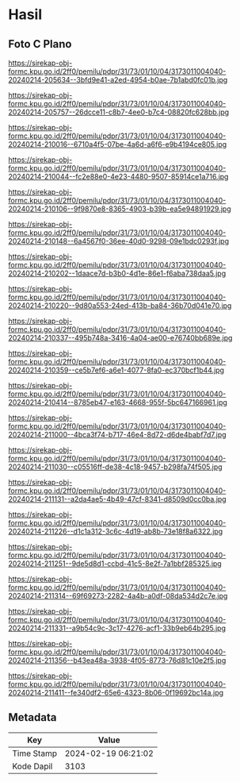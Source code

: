 # Hasil

## Foto C Plano

https://sirekap-obj-formc.kpu.go.id/2ff0/pemilu/pdpr/31/73/01/10/04/3173011004040-20240214-205634--3bfd9e41-a2ed-4954-b0ae-7b1abd0fc01b.jpg

https://sirekap-obj-formc.kpu.go.id/2ff0/pemilu/pdpr/31/73/01/10/04/3173011004040-20240214-205757--26dcce11-c8b7-4ee0-b7c4-08820fc628bb.jpg

https://sirekap-obj-formc.kpu.go.id/2ff0/pemilu/pdpr/31/73/01/10/04/3173011004040-20240214-210016--6710a4f5-07be-4a6d-a6f6-e9b4194ce805.jpg

https://sirekap-obj-formc.kpu.go.id/2ff0/pemilu/pdpr/31/73/01/10/04/3173011004040-20240214-210044--fc2e88e0-4e23-4480-9507-85914ce1a716.jpg

https://sirekap-obj-formc.kpu.go.id/2ff0/pemilu/pdpr/31/73/01/10/04/3173011004040-20240214-210106--9f9870e8-8365-4903-b39b-ea5e94891929.jpg

https://sirekap-obj-formc.kpu.go.id/2ff0/pemilu/pdpr/31/73/01/10/04/3173011004040-20240214-210148--6a4567f0-36ee-40d0-9298-09e1bdc0293f.jpg

https://sirekap-obj-formc.kpu.go.id/2ff0/pemilu/pdpr/31/73/01/10/04/3173011004040-20240214-210202--1daace7d-b3b0-4d1e-86e1-f6aba738daa5.jpg

https://sirekap-obj-formc.kpu.go.id/2ff0/pemilu/pdpr/31/73/01/10/04/3173011004040-20240214-210220--9d80a553-24ed-413b-ba84-36b70d041e70.jpg

https://sirekap-obj-formc.kpu.go.id/2ff0/pemilu/pdpr/31/73/01/10/04/3173011004040-20240214-210337--495b748a-3416-4a04-ae00-e76740bb689e.jpg

https://sirekap-obj-formc.kpu.go.id/2ff0/pemilu/pdpr/31/73/01/10/04/3173011004040-20240214-210359--ce5b7ef6-a6e1-4077-8fa0-ec370bcf1b44.jpg

https://sirekap-obj-formc.kpu.go.id/2ff0/pemilu/pdpr/31/73/01/10/04/3173011004040-20240214-210414--8785eb47-e163-4668-955f-5bc647166961.jpg

https://sirekap-obj-formc.kpu.go.id/2ff0/pemilu/pdpr/31/73/01/10/04/3173011004040-20240214-211000--4bca3f74-b717-46e4-8d72-d6de4babf7d7.jpg

https://sirekap-obj-formc.kpu.go.id/2ff0/pemilu/pdpr/31/73/01/10/04/3173011004040-20240214-211030--c05516ff-de38-4c18-9457-b298fa74f505.jpg

https://sirekap-obj-formc.kpu.go.id/2ff0/pemilu/pdpr/31/73/01/10/04/3173011004040-20240214-211131--a2da4ae5-4b49-47cf-8341-d8509d0cc0ba.jpg

https://sirekap-obj-formc.kpu.go.id/2ff0/pemilu/pdpr/31/73/01/10/04/3173011004040-20240214-211226--d1c1a312-3c6c-4d19-ab8b-73e18f8a6322.jpg

https://sirekap-obj-formc.kpu.go.id/2ff0/pemilu/pdpr/31/73/01/10/04/3173011004040-20240214-211251--9de5d8d1-ccbd-41c5-8e2f-7a1bbf285325.jpg

https://sirekap-obj-formc.kpu.go.id/2ff0/pemilu/pdpr/31/73/01/10/04/3173011004040-20240214-211314--69f69273-2282-4a4b-a0df-08da534d2c7e.jpg

https://sirekap-obj-formc.kpu.go.id/2ff0/pemilu/pdpr/31/73/01/10/04/3173011004040-20240214-211331--a9b54c9c-3c17-4276-acf1-33b9eb64b295.jpg

https://sirekap-obj-formc.kpu.go.id/2ff0/pemilu/pdpr/31/73/01/10/04/3173011004040-20240214-211356--b43ea48a-3938-4f05-8773-76d81c10e2f5.jpg

https://sirekap-obj-formc.kpu.go.id/2ff0/pemilu/pdpr/31/73/01/10/04/3173011004040-20240214-211411--fe340df2-65e6-4323-8b06-0f19692bc14a.jpg


## Metadata

| Key        | Value               |
| ---------- | ------------------- |
| Time Stamp | 2024-02-19 06:21:02 |
| Kode Dapil | 3103                |



